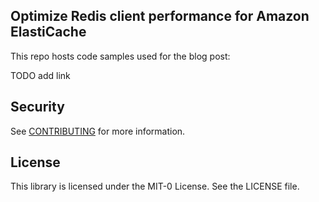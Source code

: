 ## Optimize Redis client performance for Amazon ElastiCache

This repo hosts code samples used for the blog post:

TODO add link


## Security

See [CONTRIBUTING](CONTRIBUTING.md#security-issue-notifications) for more information.

## License

This library is licensed under the MIT-0 License. See the LICENSE file.
